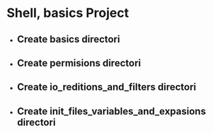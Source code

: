 # Shell, basics Project
 - ##  Create basics directori
 - ##  Create permisions directori
 - ##  Create io_reditions_and_filters directori
 - ##  Create init_files_variables_and_expasions directori
